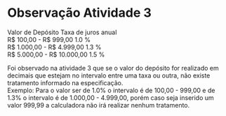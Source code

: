 # Observação Atividade 3
Valor de Depósito Taxa de juros anual <br/>
R$ 100,00 - R$ 999,00      1.0 % <br/>
R$ 1.000,00 - R$ 4.999,00  1.3 % <br/>
R$ 5.000,00 - R$ 10.000,00 1.5 % <br/>

Foi observado na atividade 3 que se o valor do depósito for realizado em decimais que estejam no intervalo entre uma taxa ou outra, não existe tratamento informado na especificação. <br/>
Exemplo: Para o valor ser de 1.0% o intervalo é de 100,00 - 999,00 e de 1.3%  o intervalo é de 1.000,00 - 4.999,00, porém caso seja inserido um valor 999,99 a calculadora não irá realizar nenhum tratamento.
